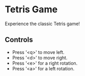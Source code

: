 # Tetris Game

Experience the classic Tetris game!

## Controls

- Press '\<q\>' to move left.
- Press '\<d\>' to move right.
- Press '\<e\>' for a right rotation.
- Press '\<a\>' for a left rotation.
